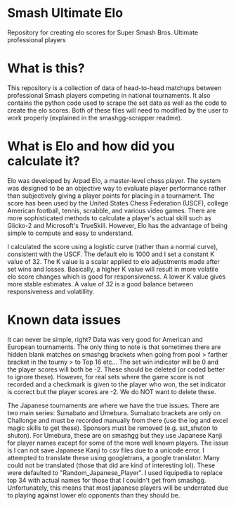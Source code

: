 # Smash Ultimate Elo
Repository for creating elo scores for Super Smash Bros. Ultimate professional players

# What is this?
This repository is a collection of data of head-to-head matchups between professional Smash players competing in national tournaments. It also contains the python code used to scrape the set data as well as the code to create the elo scores. Both of these files will need to modified by the user to work properly (explained in the smashgg-scrapper readme).

# What is Elo and how did you calculate it?
Elo was developed by Arpad Elo, a master-level chess player. The system was designed to be an objective way to evaluate player performance rather than subjectively giving a player points for placing in a tournament. The score has been used by the United States Chess Federation (USCF), college American football, tennis, scrabble, and various video games. There are more sophisticated methods to calculate a player's actual skill such as Glicko-2 and Microsoft's TrueSkill. However, Elo has the advantage of being simple to compute and easy to understand.

I calculated the score using a logistic curve (rather than a normal curve), consistent with the USCF. The default elo is 1000 and I set a constant K value of 32. The K value is a scalar applied to elo adjustments made after set wins and losses. Basically, a higher K value will result in more volatile elo score changes which is good for responsiveness. A lower K value gives more stable estimates. A value of 32 is a good balance between responsiveness and volatillity.

# Known data issues
It can never be simple, right? Data was very good for American and European tournaments. The only thing to note is that sometimes there are hidden blank matches on smashgg brackets when going from pool > farther bracket in the tourny > to Top 16 etc... The set win indicator will be 0 and the player scores will both be -2. These should be deleted (or coded better to ignore these). However, for real sets where the game score is not recorded and a checkmark is given to the player who won, the set indicator is correct but the player scores are -2. We do NOT want to delete these.

The Japanese tournaments are where we have the true issues. There are two main series: Sumabato and Umebura. Sumabato brackets are only on Challonge and must be recorded manually from there (use the log and excel magic skills to get these). Sponsors must be removed (e.g. sst_shuton to shuton). For Umebura, these are on smashgg but they use Japanese Kanji for player names except for some of the more well known players. The issue is I can not save Japanese Kanji to csv files due to a unicode error. I attempted to translate these using googletrans, a google translator. Many could not be translated (those that did are kind of interesting lol). These were defaulted to "Random_Japanese_Player". I used liquipedia to replace top 34 with actual names for those that I couldn't get from smashgg. Unfortunately, this means that most japanese players will be underrated due to playing against lower elo opponents than they should be.
